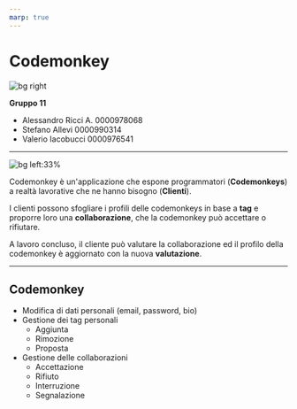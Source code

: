 ```yaml
---
marp: true
---
```


<script src="node_modules/mermaid/dist/mermaid.min.js"></script>

<script>mermaid.initialize({startOnLoad:true, theme:"neutral", mirrorActors:false});</script>
<link rel="stylesheet" href="res/styles.css">

# Codemonkey

![bg right](res/icon.png)

**Gruppo 11**
- Alessandro Ricci A.
0000978068
- Stefano Allevi
0000990314
- Valerio Iacobucci
0000976541
---

![bg left:33%](res/homepage.png)

Codemonkey è un'applicazione che espone programmatori (**Codemonkeys**) a realtà lavorative che ne hanno bisogno (**Clienti**).

I clienti possono sfogliare i profili delle codemonkeys in base a **tag** e proporre loro una **collaborazione**, che la codemonkey può accettare o rifiutare.

A lavoro concluso, il cliente può valutare la collaborazione ed il profilo della codemonkey è aggiornato con la nuova **valutazione**.

---
<div class="container">
<div class="content" style="height:100%">

## Codemonkey
- Modifica di dati personali (email, password, bio)
- Gestione dei tag personali
    - Aggiunta
    - Rimozione
    - Proposta
- Gestione delle collaborazioni
    - Accettazione
    - Rifiuto
    - Interruzione
    - Segnalazione
</div>

<div class="content" style="height:100%">

## Cliente
- Modifica di dati personali (email, password)
- Ricerca di Codemonkey attraverso feed
    - Può filtrare per tag e vedere valutazioni passate
- Gestione delle collaborazioni
    - Proposta
    - Interruzione 
    - Terminazione e valutazione
    - Segnalazione
</div>
</div>                                               

---

![bg right:33%](res/dashboard.png)
# Amministrazione del sistema

Sono previsti degli amministratori, che avranno accesso ad una **dashboard** dove:
- Accettare o rifiutare tags
- Visionare il file di log
- Gestire gli utenti assegnando uno stato:
    - *in attesa*
    - attivo
    - limitato (Cliente)
    - sospeso
    - bloccato

---

<!-- ![bg fit right:33%](res/componenti.jpeg) -->

<div class="container">
<div class="content">

# Implementazione

I server dedicati alla registrazione, all'accesso, alle operazioni utente ed alla gestione delle collaborazioni sono realizzati con servizi di **Frontend** e **Backend**.

**Nginx** è un web server HTTP e reverse proxy. Fa da broker: instrada le richieste del client al server corretto.

Un semplice applicativo in un server *Linux* fa da **Server Log**.

**PostgreSQL** è il DBMS relazionale scelto.

</div>

<div class="content">

[![](https://mermaid.ink/img/pako:eNqNk8tunDAUhl8FOVuSuZDABFWRuEaRmtVkERW6MPYBrIBNjUk1GvHutYFkJlIVDWz8n_87F6PDERFBAfmobMRfUmOprJc455Z-XrOoYcDV71kGWSjFG8hFvlrX1w9WMIt-KCqJu9rqQb6D7OdomKVScAWcLjlRFmLydtL6tNS2fphq4RcVfVFJtp9qWz9FtaQvzaZB0iwOn_f_MR6zcNA91RJciGTynrKzYurQgL5VyZrGv0rjOAk8u1fmyv4V9YpiR87BcAGjifwEg7vQidbnYHQpmHwP6lfNYPAxo5vu0hMYr2MvTk5Yehn2eBn29B2GbNSCbDGjepGO5lI5UjW0kCNfHzkMSuImR_Zs9fBnAE4gErxklWGO84fIUcukFDIgSugl0kaJmx6MOeZ81G3woMT-wAnylRzARkNHsYKYYb1-LfIn3EYd5r-EOGmgTBd8nhd92vePzGRyPsFGYApaHpE6dAauWK80TKZJTXyQjQ7XSnW9v1oZ-6Ziqh6KGyLaVc-o-YXq93t35W7dHd464HoOvnMcSorN_a7c3m5K6q03W4zGcfwH1tEX-Q?type=png)](https://mermaid.live/edit#pako:eNqNk8tunDAUhl8FOVuSuZDABFWRuEaRmtVkERW6MPYBrIBNjUk1GvHutYFkJlIVDWz8n_87F6PDERFBAfmobMRfUmOprJc455Z-XrOoYcDV71kGWSjFG8hFvlrX1w9WMIt-KCqJu9rqQb6D7OdomKVScAWcLjlRFmLydtL6tNS2fphq4RcVfVFJtp9qWz9FtaQvzaZB0iwOn_f_MR6zcNA91RJciGTynrKzYurQgL5VyZrGv0rjOAk8u1fmyv4V9YpiR87BcAGjifwEg7vQidbnYHQpmHwP6lfNYPAxo5vu0hMYr2MvTk5Yehn2eBn29B2GbNSCbDGjepGO5lI5UjW0kCNfHzkMSuImR_Zs9fBnAE4gErxklWGO84fIUcukFDIgSugl0kaJmx6MOeZ81G3woMT-wAnylRzARkNHsYKYYb1-LfIn3EYd5r-EOGmgTBd8nhd92vePzGRyPsFGYApaHpE6dAauWK80TKZJTXyQjQ7XSnW9v1oZ-6Ziqh6KGyLaVc-o-YXq93t35W7dHd464HoOvnMcSorN_a7c3m5K6q03W4zGcfwH1tEX-Q)
</div>
</div>

---
<!-- ![bg fit right:33%](res/rails.png) -->

<div class="container">
<div class="content">

# Backend
**Rails**, routes /api
In fase di implementazione è stato utilizzata una variazione sul pattern **MVC**, perchè la view è stata implementata con *Angular*.
- **Model**: gestisce i dati e le relazioni
- **Controller**: gestisce le richieste e le risposte

È stato utilizzato l'**ORM** *ActiveRecord* per la gestione delle entità e delle relazioni.
</div>
<div class="content">

```shell
backend
├─ app
│  ├─ controllers
│  │  ├─ collaborazione
│  │  │  ├─ accetta_controller.rb
│  │  │  ├─ modifica_controller.rb
│  │  │  ├─ proponi_controller.rb
│  │  │  ...
│  │  ...
│  └─ models
│     ├─ cliente.rb
│     ├─ codemonkey.rb
│     ├─ collaborazione.rb
│     ...
├─ config
│  ├─ database.yml
│  ├─ environments
│  │  ├─ development.rb
│  │  ├─ production.rb
│  └─ routes.rb
├─ db
│  └─ migrate # dall'e-r 
│     ├─ clienti.rb
│     ├─ codemonkeys.rb
│     ├─ collaborazioni.rb
│     ...
├─ Dockerfile
├─ lib
│  └─ json_web_token.rb
└─ test
   ├─ controllers
   │  ├─ collaborazione
   │  │  ├─ accetta_controller_test.rb
   │  │  ...
   └─ models
      ├─ codemonkey.rb
      ...
```

</div>
</div>

---

<!-- ![bg fit right:33%](res/angular.png) -->

<div class="container">
<div class="content">

# Frontend
**Angular**, routes /
Framework per la creazione di applicazioni orientate a **componenti**
- basato su *typescript*
- permette di creare *single page applications*
- può essere utilizzato per creare applicazioni web, desktop e mobile
</div>

<div class="content">

```shell
frontend
├─ angular.json
├─ Dockerfile
├─ package.json
└─ src
   ├─ token.interceptor.ts
   └─ app
      ├─ app.component.html
      ├─ app.component.ts
      ├─ components
      │  ├─ card
      │  |  ├─ collaborazione-card
      │  |  │  ├─ collaborazione-card.component.html
      │  |  │  └─ collaborazione-card.component.ts
      │  |  └─ user-card
      │  |     ├─ cliente
      │  |     │  └── cliente-card.component.ts
      │  |     ├─ codemonkey
      │  |     │  └── codemonkey-card.component.ts
      │  |     ├─ user-card.component.html
      │  |     └─ user-card.component.ts
      |  ...
      ├─ model
      │  └─ interfaces
      │     ├─ cliente.interface.ts
      │     ├─ codemonkey.interface.ts
      │     ├─ collaborazione.interface.ts
      │     ...
      └─ pages
         ├─ home
         │  ├─ home.component.html
         │  └─ home.component.ts
         ├─ login
         |  ├─ login.component.html
         |  └─ login.component.ts
         ...
```
</div>
</div>

---


![bg right:33%](res/git.png)

# Sviluppo
Gli sviluppatori lavorano in **feature branch** separati e **merge request** nella repository **git** del progetto.

Nella codebase è disponibile una **modalità di sviluppo** per testare cambiamenti in `localhost`, che vengono subito riflessi nel browser, al salvataggio del file sorgente.

Quando i cambiamenti sono pronti in `dev-X` viene effettuato un merge nel branch `master` e si procede con lo **staging**.

---

# Deployment

Per il rilascio i sorgenti vengono trasferiti in un ambiente **Docker** e compilati. Si crea un'*immagine* da caricare su un servizio di **cloud computing**.

<div class="container">
<div class="content">

| Pro                           | Contro              |
| ----------------------------- | ------------------- |
| Virtualizzazione (isolamento) | Sicurezza condivisa |
| Disponibilità                 | Costo maggiorato    |

</div>
</div>

Viene predisposto l'utilizzo di **object server** per il caricamento/scaricamento delle immagini di profilo, di **database server** per la gestione di entità e relazioni e **log server** per il salvataggio sequenziale di eventi, oltre a **servizi per container** per l'orchestrazione.

---

# Sicurezza

**HTTPS** per la comunicazione tra client e server.
> Le richieste e le risposte sono cifrate con TLS.

**TOTP** per l'autenticazione a due fattori.
> Alla registrazione viene generato un codice QR che l'utente può scansionare con un'applicazione che genera codici di verifica usa e getta.

**JWT** per l'autenticazione.
> Il client (browser web) salva il token in localStorage e lo invia al server in ogni richiesta.

**Hashing** e **Salting** per la memorizzazione delle password.
> Le password non vengono mai salvate in chiaro.

---

<div style="height=80%">
<div>
<div class="container">
<div class="content">
    <img src="res/profilo_codemonkey.png" height="30%"/>
</div>
<div class="content">
    <img src="res/gestione_account.png" height="30%"/>
</div>
<div class="content">
    <img src="res/lista_collaborazioni.png" height="30%"/>
</div>
</div>
</div>
<div>
<div class="container">
<div class="content">
    <img src="res/qrcode.png" height="30%"/>
</div>
<div class="content">
    <img src="res/tags.png" height="30%"/>
</div>
<div class="content">
    <img src="res/proponi_collaborazione.png" height="30%"/>
</div>
</div>
</div>
</div>